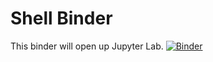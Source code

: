 # Shell Binder

This binder will open up Jupyter Lab.
[![Binder](https://mybinder.org/badge_logo.svg)](https://mybinder.org/v2/gh/SmithsonianWorkshops/binders/dc-genomics?urlpath=lab)

